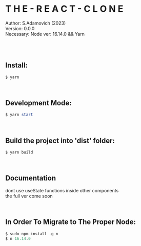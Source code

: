 # **T H E - R E A C T - C L O N E**
Author: S.Adamovich (2023)
<br>
Version: 0.0.0
<br>
Necessary: Node ver: 16.14.0 && Yarn

<br><br>

## Install:
```powershell
$ yarn
```
<br>

## Development Mode:
```powershell
$ yarn start
```
<br>

## Build the project into 'dist' folder:
```powershell
$ yarn build
```
<br>

## Documentation
dont use useState functions inside other components <br>
the full ver come soon


</br>

## In Order To Migrate to The Proper Node:
```powershell
$ sudo npm install -g n
$ n 16.14.0
```
